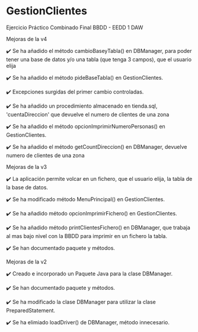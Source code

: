 # GestionClientes
Ejercicio Práctico Combinado Final BBDD - EEDD 1 DAW

Mejoras de la v4

✔️ Se ha añadido el método cambioBaseyTabla() en DBManager, para poder tener una base de datos y/o una tabla (que tenga 3 campos), que el usuario elija

✔️ Se ha añadido el método pideBaseTabla() en GestionClientes.

✔️ Excepciones surgidas del primer cambio controladas.

✔️ Se ha añadido un procedimiento almacenado en tienda.sql, 'cuentaDireccion' que devuelve el numero de clientes de una zona

✔️ Se ha añadido el método opcionImprimirNumeroPersonas() en GestionClientes.

✔️ Se ha añadido el método getCountDireccion() en DBManager, devuelve numero de clientes de una zona

Mejoras de la v3

✔️ La aplicación permite volcar en un fichero, que el usuario elija, la tabla de la base de datos.

✔️ Se ha modificado método MenuPrincipal() en GestionClientes.

✔️ Se ha añadido método opcionImprimirFichero() en GestionClientes.

✔️ Se ha añadido método printClientesFichero() en DBManager, que trabaja al mas bajo nivel con la BBDD para imprimir en un fichero la tabla.

✔️ Se han documentado paquete y métodos.

Mejoras de la v2

✔️ Creado  e  incorporado un Paquete Java para la clase DBManager.

✔️ Se han documentado paquete y métodos.

✔️ Se ha modificado la clase DBManager para utilizar la clase PreparedStatement.

✔️ Se ha elimiado loadDriver() de DBManager, método innecesario.
